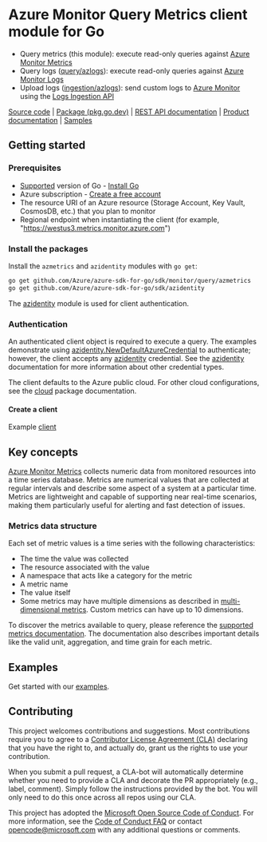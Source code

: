 # Azure Monitor Query Metrics client module for Go

* Query metrics (this module): execute read-only queries against [Azure Monitor Metrics][metrics_overview]
* Query logs ([query/azlogs][azlogs]): execute read-only queries against [Azure Monitor Logs][logs_overview]
* Upload logs ([ingestion/azlogs][ingestion_azlogs]): send custom logs to [Azure Monitor][azure_monitor_overview] using the [Logs Ingestion API][ingestion_overview]

[Source code][azmetrics_repo] | [Package (pkg.go.dev)][azmetrics_pkg_go] | [REST API documentation][monitor_rest_docs] | [Product documentation][monitor_docs] | [Samples][examples]

## Getting started

### Prerequisites

* [Supported](https://aka.ms/azsdk/go/supported-versions) version of Go - [Install Go](https://go.dev/doc/install)
* Azure subscription - [Create a free account][azure_sub]
* The resource URI of an Azure resource (Storage Account, Key Vault, CosmosDB, etc.) that you plan to monitor
* Regional endpoint when instantiating the client (for example, "https://westus3.metrics.monitor.azure.com")

### Install the packages

Install the `azmetrics` and `azidentity` modules with `go get`:

```bash
go get github.com/Azure/azure-sdk-for-go/sdk/monitor/query/azmetrics
go get github.com/Azure/azure-sdk-for-go/sdk/azidentity
```

The [azidentity][azure_identity] module is used for client authentication.

### Authentication

An authenticated client object is required to execute a query. The examples demonstrate using [azidentity.NewDefaultAzureCredential][default_cred_ref] to authenticate; however, the client accepts any [azidentity][azure_identity] credential. See the [azidentity][azure_identity] documentation for more information about other credential types.

The client defaults to the Azure public cloud. For other cloud configurations, see the [cloud][cloud_documentation] package documentation.

#### Create a client

Example [client][example_client]

## Key concepts

[Azure Monitor Metrics][metrics_overview] collects numeric data from monitored resources into a time series database. Metrics are numerical values that are collected at regular intervals and describe some aspect of a system at a particular time. Metrics are lightweight and capable of supporting near real-time scenarios, making them particularly useful for alerting and fast detection of issues.

### Metrics data structure

Each set of metric values is a time series with the following characteristics:

- The time the value was collected
- The resource associated with the value
- A namespace that acts like a category for the metric
- A metric name
- The value itself
- Some metrics may have multiple dimensions as described in [multi-dimensional metrics][multi-metrics]. Custom metrics can have up to 10 dimensions.

To discover the metrics available to query, please reference the [supported metrics documentation][supported_metrics]. The documentation also describes important details like the valid unit, aggregation, and time grain for each metric.

## Examples

Get started with our [examples][examples].

## Contributing

This project welcomes contributions and suggestions. Most contributions require you to agree to a [Contributor License Agreement (CLA)][cla] declaring that you have the right to, and actually do, grant us the rights to use your contribution.

When you submit a pull request, a CLA-bot will automatically determine whether you need to provide a CLA and decorate
the PR appropriately (e.g., label, comment). Simply follow the instructions provided by the bot. You will only need to
do this once across all repos using our CLA.

This project has adopted the [Microsoft Open Source Code of Conduct][coc]. For more information, see
the [Code of Conduct FAQ][coc_faq] or contact [opencode@microsoft.com][coc_contact] with any additional questions or
comments.

<!-- LINKS -->
[azlogs]: https://pkg.go.dev/github.com/Azure/azure-sdk-for-go/sdk/monitor/query/azlogs
[azmetrics_repo]: https://github.com/Azure/azure-sdk-for-go/tree/main/sdk/monitor/query/azmetrics
[azmetrics_pkg_go]: https://pkg.go.dev/github.com/Azure/azure-sdk-for-go/sdk/monitor/query/azmetrics
[azure_identity]: https://pkg.go.dev/github.com/Azure/azure-sdk-for-go/sdk/azidentity
[azure_monitor_overview]: https://learn.microsoft.com/azure/azure-monitor/overview
[azure_sub]: https://azure.microsoft.com/free/
[cloud_documentation]: https://pkg.go.dev/github.com/Azure/azure-sdk-for-go/sdk/azcore/cloud
[default_cred_ref]: https://github.com/Azure/azure-sdk-for-go/tree/main/sdk/azidentity#defaultazurecredential
[examples]: https://pkg.go.dev/github.com/Azure/azure-sdk-for-go/sdk/monitor/query/azmetrics#pkg-examples
[example_client]: https://pkg.go.dev/github.com/Azure/azure-sdk-for-go/sdk/monitor/query/azmetrics#example-NewClient
[ingestion_azlogs]: https://pkg.go.dev/github.com/Azure/azure-sdk-for-go/sdk/monitor/ingestion/azlogs
[ingestion_overview]: https://learn.microsoft.com/azure/azure-monitor/logs/logs-ingestion-api-overview
[logs_overview]: https://learn.microsoft.com/azure/azure-monitor/logs/data-platform-logs
[metrics_overview]: https://learn.microsoft.com/azure/azure-monitor/essentials/data-platform-metrics
[monitor_docs]: https://learn.microsoft.com/azure/azure-monitor/
[monitor_rest_docs]: https://learn.microsoft.com/rest/api/monitor/
[multi-metrics]: https://learn.microsoft.com/azure/azure-monitor/essentials/data-platform-metrics#multi-dimensional-metrics
[supported_metrics]: https://learn.microsoft.com/azure/azure-monitor/reference/supported-metrics/metrics-index#metrics-by-resource-provider

[cla]: https://cla.microsoft.com
[coc]: https://opensource.microsoft.com/codeofconduct/
[coc_faq]: https://opensource.microsoft.com/codeofconduct/faq/
[coc_contact]: mailto:opencode@microsoft.com
